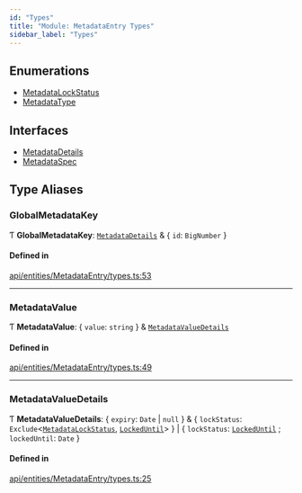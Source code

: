```yaml
---
id: "Types"
title: "Module: MetadataEntry Types"
sidebar_label: "Types"
---
```


## Enumerations

- [MetadataLockStatus](../../../../../enums/API/Entities/MetadataEntry/Types/MetadataLockStatus/MetadataLockStatus.md)
- [MetadataType](../../../../../enums/API/Entities/MetadataEntry/Types/MetadataType/MetadataType.md)

## Interfaces

- [MetadataDetails](../../../../../interfaces/API/Entities/MetadataEntry/Types/MetadataDetails/MetadataDetails.md)
- [MetadataSpec](../../../../../interfaces/API/Entities/MetadataEntry/Types/MetadataSpec/MetadataSpec.md)

## Type Aliases

### GlobalMetadataKey

Ƭ **GlobalMetadataKey**: [`MetadataDetails`](../../../../../interfaces/API/Entities/MetadataEntry/Types/MetadataDetails/MetadataDetails.md) & { `id`: `BigNumber`  }

#### Defined in

[api/entities/MetadataEntry/types.ts:53](https://github.com/PolymeshAssociation/polymesh-sdk/blob/31fdce23/src/api/entities/MetadataEntry/types.ts#L53)

___

### MetadataValue

Ƭ **MetadataValue**: { `value`: `string`  } & [`MetadataValueDetails`](Types.md#metadatavaluedetails)

#### Defined in

[api/entities/MetadataEntry/types.ts:49](https://github.com/PolymeshAssociation/polymesh-sdk/blob/31fdce23/src/api/entities/MetadataEntry/types.ts#L49)

___

### MetadataValueDetails

Ƭ **MetadataValueDetails**: { `expiry`: `Date` \| ``null``  } & { `lockStatus`: `Exclude`<[`MetadataLockStatus`](../../../../../enums/API/Entities/MetadataEntry/Types/MetadataLockStatus/MetadataLockStatus.md), [`LockedUntil`](../../../../../enums/API/Entities/MetadataEntry/Types/MetadataLockStatus/MetadataLockStatus.md#lockeduntil)\>  } \| { `lockStatus`: [`LockedUntil`](../../../../../enums/API/Entities/MetadataEntry/Types/MetadataLockStatus/MetadataLockStatus.md#lockeduntil) ; `lockedUntil`: `Date`  }

#### Defined in

[api/entities/MetadataEntry/types.ts:25](https://github.com/PolymeshAssociation/polymesh-sdk/blob/31fdce23/src/api/entities/MetadataEntry/types.ts#L25)
